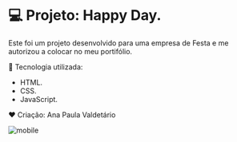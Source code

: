 # 💻 Projeto: Happy Day.
Este foi um projeto desenvolvido para uma empresa de Festa e me autorizou a colocar no meu portifólio.

🚀  Tecnologia utilizada:
- HTML.
- CSS.
- JavaScript.
 
❤ Criação: Ana Paula Valdetário


![mobile](https://github.com/anapaulavaldetario/Projeto-Happy-Day/assets/102619370/7ab7d22c-1574-42c1-bd30-1cb7d6a93153)


